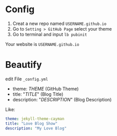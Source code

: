 # Config

1. Creat a new repo named `USERNAME.github.io`
2. Go to `Setting > GitHub Page` select your theme
3. Go to terminal and input `lb pubinit`

Your website is `USERNAME.github.io`

# Beautify

edit File `_config.yml`

- theme: _THEME_ (GitHub Theme)
- title: "_TITLE_" (Blog Title)
- description: "_DESCRIPTION_" (Blog Description)

Like:

```yaml
theme: jekyll-theme-cayman
title: "Love Blog Show"
description: "My Love Blog"
```

